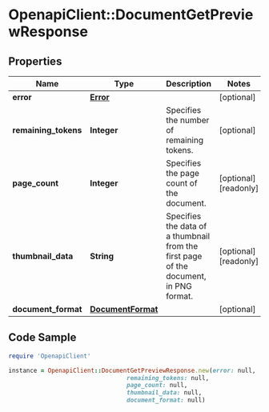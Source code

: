 # OpenapiClient::DocumentGetPreviewResponse

## Properties

Name | Type | Description | Notes
------------ | ------------- | ------------- | -------------
**error** | [**Error**](Error.md) |  | [optional] 
**remaining_tokens** | **Integer** | Specifies the number of remaining tokens. | [optional] 
**page_count** | **Integer** | Specifies the page count of the document. | [optional] [readonly] 
**thumbnail_data** | **String** | Specifies the data of a thumbnail from the first page of the document, in PNG format. | [optional] [readonly] 
**document_format** | [**DocumentFormat**](DocumentFormat.md) |  | [optional] 

## Code Sample

```ruby
require 'OpenapiClient'

instance = OpenapiClient::DocumentGetPreviewResponse.new(error: null,
                                 remaining_tokens: null,
                                 page_count: null,
                                 thumbnail_data: null,
                                 document_format: null)
```


